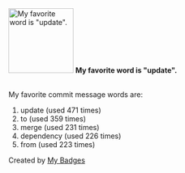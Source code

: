 <img src="https://my-badges.github.io/my-badges/favorite-word.png" alt="My favorite word is &quot;update&quot;." title="My favorite word is &quot;update&quot;." width="128">
<strong>My favorite word is &quot;update&quot;.</strong>
<br><br>

My favorite commit message words are:

1. update (used 471 times)
2. to (used 359 times)
3. merge (used 231 times)
4. dependency (used 226 times)
5. from (used 223 times)


Created by <a href="https://github.com/my-badges/my-badges">My Badges</a>